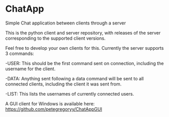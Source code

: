 # ChatApp
Simple Chat application between clients through a server

This is the python client and server repository, with releases of the server corresponding to the supported client versions.

Feel free to develop your own clients for this.  Currently the server supports 3 commands:

-USER: 
This should be the first command sent on connection, including the username for the client.

-DATA: 
Anything sent following a data command will be sent to all connected clients, including the client it was sent from.

-LIST: 
This lists the usernames of currently connected users.

A GUI client for Windows is available here: https://github.com/petegregoryy/ChatAppGUI
